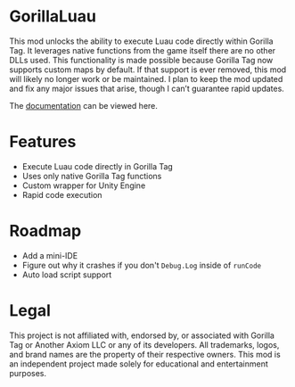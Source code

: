 # GorillaLuau
This mod unlocks the ability to execute Luau code directly within Gorilla Tag. It leverages native functions from the game itself there are no other DLLs used. This functionality is made possible because Gorilla Tag now supports custom maps by default. If that support is ever removed, this mod will likely no longer work or be maintained. I plan to keep the mod updated and fix any major issues that arise, though I can’t guarantee rapid updates.

The [documentation]() can be viewed here.

# Features
- Execute Luau code directly in Gorilla Tag
- Uses only native Gorilla Tag functions
- Custom wrapper for Unity Engine
- Rapid code execution

# Roadmap
- Add a mini-IDE
- Figure out why it crashes if you don't `Debug.Log` inside of `runCode`
- Auto load script support

# Legal
This project is not affiliated with, endorsed by, or associated with Gorilla Tag or Another Axiom LLC or any of its developers. All trademarks, logos, and brand names are the property of their respective owners. This mod is an independent project made solely for educational and entertainment purposes.
